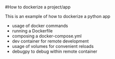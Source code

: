 #How to dockerize a project/app

This is an example of how to dockerize a python app

- usage of docker commands
- running a Dockerfile
- composing a docker-compose.yml
- dev container for remote development
- usage of volumes for convenient reloads
- debugpy to debug within remote container